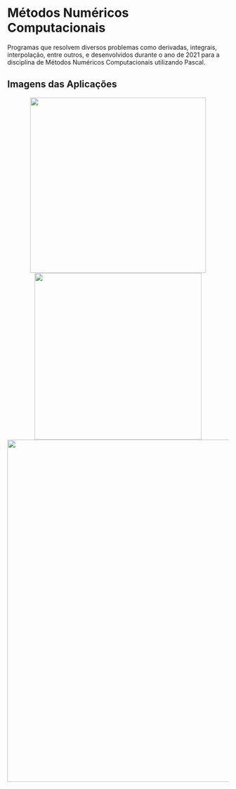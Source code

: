 # Métodos Numéricos Computacionais

Programas que resolvem diversos problemas como derivadas, integrais, interpolação, entre outros, e desenvolvidos durante o ano de 2021 para a disciplina de Métodos Numéricos Computacionais utilizando Pascal.

## Imagens das Aplicações

<p align="middle">
  <img src="https://user-images.githubusercontent.com/38816154/223025256-2888c905-13c3-4fb7-b708-05466191962a.png" width="400">
  <img src="https://user-images.githubusercontent.com/38816154/223025261-eb926565-8797-41db-80b0-1b45154491eb.png" width="380">
  <img src="https://user-images.githubusercontent.com/38816154/223025262-86adb9fa-4c41-4d33-8826-e487cf8378fc.png" width="780">
</p>
